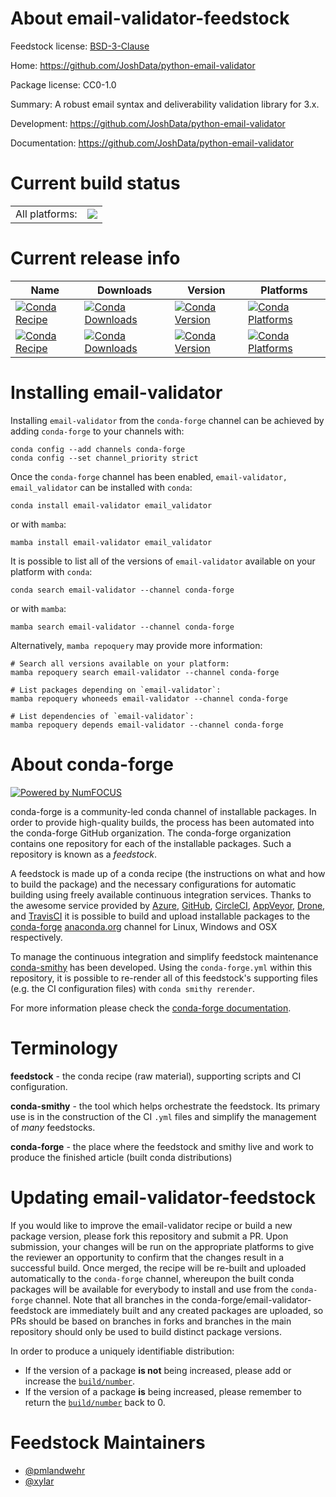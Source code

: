 About email-validator-feedstock
===============================

Feedstock license: [BSD-3-Clause](https://github.com/conda-forge/email-validator-feedstock/blob/main/LICENSE.txt)

Home: https://github.com/JoshData/python-email-validator

Package license: CC0-1.0

Summary: A robust email syntax and deliverability validation library for 3.x.

Development: https://github.com/JoshData/python-email-validator

Documentation: https://github.com/JoshData/python-email-validator

Current build status
====================


<table><tr><td>All platforms:</td>
    <td>
      <a href="https://dev.azure.com/conda-forge/feedstock-builds/_build/latest?definitionId=10308&branchName=main">
        <img src="https://dev.azure.com/conda-forge/feedstock-builds/_apis/build/status/email-validator-feedstock?branchName=main">
      </a>
    </td>
  </tr>
</table>

Current release info
====================

| Name | Downloads | Version | Platforms |
| --- | --- | --- | --- |
| [![Conda Recipe](https://img.shields.io/badge/recipe-email--validator-green.svg)](https://anaconda.org/conda-forge/email-validator) | [![Conda Downloads](https://img.shields.io/conda/dn/conda-forge/email-validator.svg)](https://anaconda.org/conda-forge/email-validator) | [![Conda Version](https://img.shields.io/conda/vn/conda-forge/email-validator.svg)](https://anaconda.org/conda-forge/email-validator) | [![Conda Platforms](https://img.shields.io/conda/pn/conda-forge/email-validator.svg)](https://anaconda.org/conda-forge/email-validator) |
| [![Conda Recipe](https://img.shields.io/badge/recipe-email_validator-green.svg)](https://anaconda.org/conda-forge/email_validator) | [![Conda Downloads](https://img.shields.io/conda/dn/conda-forge/email_validator.svg)](https://anaconda.org/conda-forge/email_validator) | [![Conda Version](https://img.shields.io/conda/vn/conda-forge/email_validator.svg)](https://anaconda.org/conda-forge/email_validator) | [![Conda Platforms](https://img.shields.io/conda/pn/conda-forge/email_validator.svg)](https://anaconda.org/conda-forge/email_validator) |

Installing email-validator
==========================

Installing `email-validator` from the `conda-forge` channel can be achieved by adding `conda-forge` to your channels with:

```
conda config --add channels conda-forge
conda config --set channel_priority strict
```

Once the `conda-forge` channel has been enabled, `email-validator, email_validator` can be installed with `conda`:

```
conda install email-validator email_validator
```

or with `mamba`:

```
mamba install email-validator email_validator
```

It is possible to list all of the versions of `email-validator` available on your platform with `conda`:

```
conda search email-validator --channel conda-forge
```

or with `mamba`:

```
mamba search email-validator --channel conda-forge
```

Alternatively, `mamba repoquery` may provide more information:

```
# Search all versions available on your platform:
mamba repoquery search email-validator --channel conda-forge

# List packages depending on `email-validator`:
mamba repoquery whoneeds email-validator --channel conda-forge

# List dependencies of `email-validator`:
mamba repoquery depends email-validator --channel conda-forge
```


About conda-forge
=================

[![Powered by
NumFOCUS](https://img.shields.io/badge/powered%20by-NumFOCUS-orange.svg?style=flat&colorA=E1523D&colorB=007D8A)](https://numfocus.org)

conda-forge is a community-led conda channel of installable packages.
In order to provide high-quality builds, the process has been automated into the
conda-forge GitHub organization. The conda-forge organization contains one repository
for each of the installable packages. Such a repository is known as a *feedstock*.

A feedstock is made up of a conda recipe (the instructions on what and how to build
the package) and the necessary configurations for automatic building using freely
available continuous integration services. Thanks to the awesome service provided by
[Azure](https://azure.microsoft.com/en-us/services/devops/), [GitHub](https://github.com/),
[CircleCI](https://circleci.com/), [AppVeyor](https://www.appveyor.com/),
[Drone](https://cloud.drone.io/welcome), and [TravisCI](https://travis-ci.com/)
it is possible to build and upload installable packages to the
[conda-forge](https://anaconda.org/conda-forge) [anaconda.org](https://anaconda.org/)
channel for Linux, Windows and OSX respectively.

To manage the continuous integration and simplify feedstock maintenance
[conda-smithy](https://github.com/conda-forge/conda-smithy) has been developed.
Using the ``conda-forge.yml`` within this repository, it is possible to re-render all of
this feedstock's supporting files (e.g. the CI configuration files) with ``conda smithy rerender``.

For more information please check the [conda-forge documentation](https://conda-forge.org/docs/).

Terminology
===========

**feedstock** - the conda recipe (raw material), supporting scripts and CI configuration.

**conda-smithy** - the tool which helps orchestrate the feedstock.
                   Its primary use is in the construction of the CI ``.yml`` files
                   and simplify the management of *many* feedstocks.

**conda-forge** - the place where the feedstock and smithy live and work to
                  produce the finished article (built conda distributions)


Updating email-validator-feedstock
==================================

If you would like to improve the email-validator recipe or build a new
package version, please fork this repository and submit a PR. Upon submission,
your changes will be run on the appropriate platforms to give the reviewer an
opportunity to confirm that the changes result in a successful build. Once
merged, the recipe will be re-built and uploaded automatically to the
`conda-forge` channel, whereupon the built conda packages will be available for
everybody to install and use from the `conda-forge` channel.
Note that all branches in the conda-forge/email-validator-feedstock are
immediately built and any created packages are uploaded, so PRs should be based
on branches in forks and branches in the main repository should only be used to
build distinct package versions.

In order to produce a uniquely identifiable distribution:
 * If the version of a package **is not** being increased, please add or increase
   the [``build/number``](https://docs.conda.io/projects/conda-build/en/latest/resources/define-metadata.html#build-number-and-string).
 * If the version of a package **is** being increased, please remember to return
   the [``build/number``](https://docs.conda.io/projects/conda-build/en/latest/resources/define-metadata.html#build-number-and-string)
   back to 0.

Feedstock Maintainers
=====================

* [@pmlandwehr](https://github.com/pmlandwehr/)
* [@xylar](https://github.com/xylar/)

